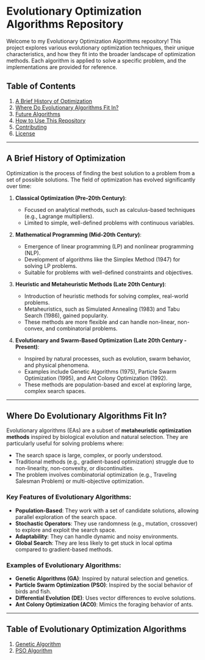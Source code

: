 # Evolutionary Optimization Algorithms Repository

Welcome to my Evolutionary Optimization Algorithms repository! This project explores various evolutionary optimization techniques, their unique characteristics, and how they fit into the broader landscape of optimization methods. Each algorithm is applied to solve a specific problem, and the implementations are provided for reference.

## Table of Contents

1. [A Brief History of Optimization](#a-brief-history-of-optimization)
2. [Where Do Evolutionary Algorithms Fit In?](#where-do-evolutionary-algorithms-fit-in)
3. [Future Algorithms](#future-algorithms)
4. [How to Use This Repository](#how-to-use-this-repository)
5. [Contributing](#contributing)
6. [License](#license)

---

## A Brief History of Optimization

Optimization is the process of finding the best solution to a problem from a set of possible solutions. The field of optimization has evolved significantly over time:

1. **Classical Optimization (Pre-20th Century)**:
   - Focused on analytical methods, such as calculus-based techniques (e.g., Lagrange multipliers).
   - Limited to simple, well-defined problems with continuous variables.

2. **Mathematical Programming (Mid-20th Century)**:
   - Emergence of linear programming (LP) and nonlinear programming (NLP).
   - Development of algorithms like the Simplex Method (1947) for solving LP problems.
   - Suitable for problems with well-defined constraints and objectives.

3. **Heuristic and Metaheuristic Methods (Late 20th Century)**:
   - Introduction of heuristic methods for solving complex, real-world problems.
   - Metaheuristics, such as Simulated Annealing (1983) and Tabu Search (1986), gained popularity.
   - These methods are more flexible and can handle non-linear, non-convex, and combinatorial problems.

4. **Evolutionary and Swarm-Based Optimization (Late 20th Century - Present)**:
   - Inspired by natural processes, such as evolution, swarm behavior, and physical phenomena.
   - Examples include Genetic Algorithms (1975), Particle Swarm Optimization (1995), and Ant Colony Optimization (1992).
   - These methods are population-based and excel at exploring large, complex search spaces.

---

## Where Do Evolutionary Algorithms Fit In?

Evolutionary algorithms (EAs) are a subset of **metaheuristic optimization methods** inspired by biological evolution and natural selection. They are particularly useful for solving problems where:

- The search space is large, complex, or poorly understood.
- Traditional methods (e.g., gradient-based optimization) struggle due to non-linearity, non-convexity, or discontinuities.
- The problem involves combinatorial optimization (e.g., Traveling Salesman Problem) or multi-objective optimization.

### Key Features of Evolutionary Algorithms:
- **Population-Based**: They work with a set of candidate solutions, allowing parallel exploration of the search space.
- **Stochastic Operators**: They use randomness (e.g., mutation, crossover) to explore and exploit the search space.
- **Adaptability**: They can handle dynamic and noisy environments.
- **Global Search**: They are less likely to get stuck in local optima compared to gradient-based methods.

### Examples of Evolutionary Algorithms:
- **Genetic Algorithms (GA)**: Inspired by natural selection and genetics.
- **Particle Swarm Optimization (PSO)**: Inspired by the social behavior of birds and fish.
- **Differential Evolution (DE)**: Uses vector differences to evolve solutions.
- **Ant Colony Optimization (ACO)**: Mimics the foraging behavior of ants.

---

## Table of Evolutionary Optimization Algorithms

1. [Genetic Algorithm](#genetic-algorithm)
2. [PSO Algorithm](#where-do-evolutionary-algorithms-fit-in)


